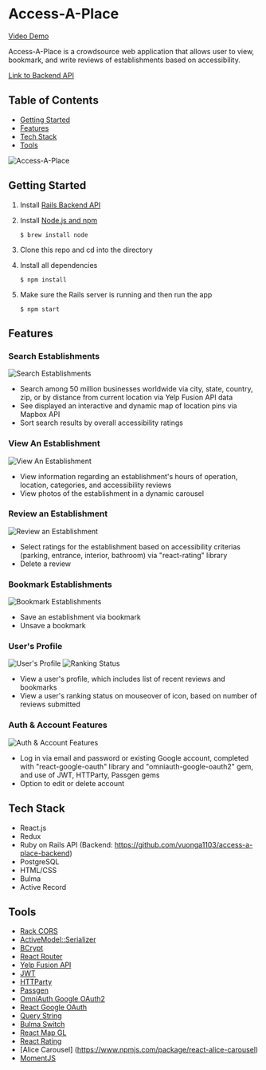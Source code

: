 # Access-A-Place
[Video Demo]()

Access-A-Place is a crowdsource web application that allows user to view, bookmark, and write reviews of establishments based on accessibility.

[Link to Backend API](https://github.com/vuonga1103/access-a-place-backend)


## Table of Contents
* [Getting Started](#getting-started)
* [Features](#features)
* [Tech Stack](#tech-stack)
* [Tools](#tools)

![Access-A-Place](https://i.ibb.co/4R6sZyk/Screen-Shot-2020-09-29-at-2-50-03-PM.png)

<a name="getting-started"/>

## Getting Started
1. Install [Rails Backend API](https://github.com/vuonga1103/access-a-place-backend)
2. Install [Node.js and npm](https://www.npmjs.com/get-npm)

    ```$ brew install node```
    
3. Clone this repo and cd into the directory
4. Install all dependencies

    ```$ npm install```

5. Make sure the Rails server is running and then run the app

    ```$ npm start```
    
<a name="features"/>

## Features

### Search Establishments
![Search Establishments](https://i.ibb.co/23Q28D5/Screen-Shot-2020-09-29-at-3-13-37-PM.png)
* Search among 50 million businesses worldwide via city, state, country, zip, or by distance from current location via Yelp Fusion API data 
* See displayed an interactive and dynamic map of location pins via Mapbox API
* Sort search results by overall accessibility ratings

### View An Establishment
![View An Establishment](https://i.ibb.co/2jxsXGD/Screen-Shot-2020-09-29-at-2-59-20-PM.png)
* View information regarding an establishment's hours of operation, location, categories, and accessibility reviews
* View photos of the establishment in a dynamic carousel

### Review an Establishment
![Review an Establishment](https://i.ibb.co/rpxKqnS/Screen-Shot-2020-09-29-at-3-08-56-PM.png)
* Select ratings for the establishment based on accessibility criterias (parking, entrance, interior, bathroom) via "react-rating" library
* Delete a review

### Bookmark Establishments
![Bookmark Establishments](https://i.ibb.co/6v3CgvC/Screen-Shot-2020-09-29-at-3-15-22-PM.png)
* Save an establishment via bookmark
* Unsave a bookmark

### User's Profile
![User's Profile](https://i.ibb.co/hdfJSSn/Screen-Shot-2020-09-29-at-3-16-49-PM.png)
![Ranking Status](https://i.ibb.co/PrhQDc1/Screen-Shot-2020-09-29-at-3-17-39-PM.png)
* View a user's profile, which includes list of recent reviews and bookmarks
* View a user's ranking status on mouseover of icon, based on number of reviews submitted

### Auth & Account Features
![Auth & Account Features](https://i.ibb.co/LZ3vtFJ/Screen-Shot-2020-09-29-at-3-05-02-PM.png)
* Log in via email and password or existing Google account, completed with "react-google-oauth" library and "omniauth-google-oauth2" gem, and use of JWT, HTTParty, Passgen gems
* Option to edit or delete account

<a name="tech-stack"/>

## Tech Stack
* React.js
* Redux
* Ruby on Rails API (Backend: https://github.com/vuonga1103/access-a-place-backend)
* PostgreSQL
* HTML/CSS
* Bulma
* Active Record

<a name="tools"/>

## Tools
* [Rack CORS](https://github.com/cyu/rack-cors)
* [ActiveModel::Serializer](https://github.com/rails-api/active_model_serializers)
* [BCrypt](https://github.com/codahale/bcrypt-ruby)
* [React Router](https://reacttraining.com/react-router/web/guides/quick-start)
* [Yelp Fusion API](https://www.yelp.com/fusion)
* [JWT](https://github.com/jwt/ruby-jwt)
* [HTTParty](https://github.com/jnunemaker/httparty)
* [Passgen](https://github.com/Broham/PassGen)
* [OmniAuth Google OAuth2](https://github.com/zquestz/omniauth-google-oauth2)
* [React Google OAuth](https://www.npmjs.com/package/react-google-login)
* [Query String](https://www.npmjs.com/package/query-string)
* [Bulma Switch](https://www.npmjs.com/package/bulma-switch)
* [React Map GL](https://github.com/visgl/react-map-gl)
* [React Rating](https://www.npmjs.com/package/react-rating)
* [Alice Carousel] (https://www.npmjs.com/package/react-alice-carousel)
* [MomentJS](https://momentjs.com/)
